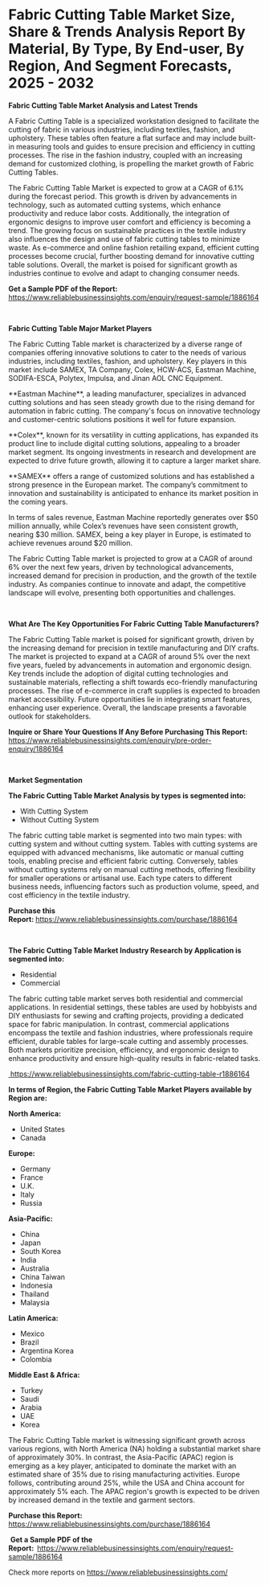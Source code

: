 <p><h1>Fabric Cutting Table Market Size, Share & Trends Analysis Report By Material, By Type, By End-user, By Region, And Segment Forecasts, 2025 - 2032</h1></p><p><strong>Fabric Cutting Table Market Analysis and Latest Trends</strong></p>
<p><p>A Fabric Cutting Table is a specialized workstation designed to facilitate the cutting of fabric in various industries, including textiles, fashion, and upholstery. These tables often feature a flat surface and may include built-in measuring tools and guides to ensure precision and efficiency in cutting processes. The rise in the fashion industry, coupled with an increasing demand for customized clothing, is propelling the market growth of Fabric Cutting Tables.</p><p>The Fabric Cutting Table Market is expected to grow at a CAGR of 6.1% during the forecast period. This growth is driven by advancements in technology, such as automated cutting systems, which enhance productivity and reduce labor costs. Additionally, the integration of ergonomic designs to improve user comfort and efficiency is becoming a trend. The growing focus on sustainable practices in the textile industry also influences the design and use of fabric cutting tables to minimize waste. As e-commerce and online fashion retailing expand, efficient cutting processes become crucial, further boosting demand for innovative cutting table solutions. Overall, the market is poised for significant growth as industries continue to evolve and adapt to changing consumer needs.</p></p>
<p><strong>Get a Sample PDF of the Report:&nbsp;</strong> <a href="https://www.reliablebusinessinsights.com/enquiry/request-sample/1886164?utm_campaign=2452&utm_medium=2&utm_source=Github&utm_content=ia&utm_term=22022025&utm_id=fabric-cutting-table">https://www.reliablebusinessinsights.com/enquiry/request-sample/1886164</a></p>
<p>&nbsp;</p>
<p><strong>Fabric Cutting Table Major Market Players</strong></p>
<p><p>The Fabric Cutting Table market is characterized by a diverse range of companies offering innovative solutions to cater to the needs of various industries, including textiles, fashion, and upholstery. Key players in this market include SAMEX, TA Company, Colex, HCW-ACS, Eastman Machine, SODIFA-ESCA, Polytex, Impulsa, and Jinan AOL CNC Equipment.</p><p>**Eastman Machine**, a leading manufacturer, specializes in advanced cutting solutions and has seen steady growth due to the rising demand for automation in fabric cutting. The company's focus on innovative technology and customer-centric solutions positions it well for future expansion.</p><p>**Colex**, known for its versatility in cutting applications, has expanded its product line to include digital cutting solutions, appealing to a broader market segment. Its ongoing investments in research and development are expected to drive future growth, allowing it to capture a larger market share.</p><p>**SAMEX** offers a range of customized solutions and has established a strong presence in the European market. The company’s commitment to innovation and sustainability is anticipated to enhance its market position in the coming years.</p><p>In terms of sales revenue, Eastman Machine reportedly generates over $50 million annually, while Colex’s revenues have seen consistent growth, nearing $30 million. SAMEX, being a key player in Europe, is estimated to achieve revenues around $20 million.</p><p>The Fabric Cutting Table market is projected to grow at a CAGR of around 6% over the next few years, driven by technological advancements, increased demand for precision in production, and the growth of the textile industry. As companies continue to innovate and adapt, the competitive landscape will evolve, presenting both opportunities and challenges.</p></p>
<p>&nbsp;</p>
<p><strong>What Are The Key Opportunities For Fabric Cutting Table Manufacturers?</strong></p>
<p><p>The Fabric Cutting Table market is poised for significant growth, driven by the increasing demand for precision in textile manufacturing and DIY crafts. The market is projected to expand at a CAGR of around 5% over the next five years, fueled by advancements in automation and ergonomic design. Key trends include the adoption of digital cutting technologies and sustainable materials, reflecting a shift towards eco-friendly manufacturing processes. The rise of e-commerce in craft supplies is expected to broaden market accessibility. Future opportunities lie in integrating smart features, enhancing user experience. Overall, the landscape presents a favorable outlook for stakeholders.</p></p>
<p><strong>Inquire or Share Your Questions If Any Before Purchasing This Report:</strong> <a href="https://www.reliablebusinessinsights.com/enquiry/pre-order-enquiry/1886164?utm_campaign=2452&utm_medium=2&utm_source=Github&utm_content=ia&utm_term=22022025&utm_id=fabric-cutting-table">https://www.reliablebusinessinsights.com/enquiry/pre-order-enquiry/1886164</a></p>
<p>&nbsp;</p>
<p><strong>Market Segmentation</strong></p>
<p><strong>The Fabric Cutting Table Market Analysis by types is segmented into:</strong></p>
<p><ul><li>With Cutting System</li><li>Without Cutting System</li></ul></p>
<p><p>The fabric cutting table market is segmented into two main types: with cutting system and without cutting system. Tables with cutting systems are equipped with advanced mechanisms, like automatic or manual cutting tools, enabling precise and efficient fabric cutting. Conversely, tables without cutting systems rely on manual cutting methods, offering flexibility for smaller operations or artisanal use. Each type caters to different business needs, influencing factors such as production volume, speed, and cost efficiency in the textile industry.</p></p>
<p><strong>Purchase this Report:&nbsp;</strong><a href="https://www.reliablebusinessinsights.com/purchase/1886164?utm_campaign=2452&utm_medium=2&utm_source=Github&utm_content=ia&utm_term=22022025&utm_id=fabric-cutting-table">https://www.reliablebusinessinsights.com/purchase/1886164</a></p>
<p>&nbsp;</p>
<p><strong>The Fabric Cutting Table Market Industry Research by Application is segmented into:</strong></p>
<p><ul><li>Residential</li><li>Commercial</li></ul></p>
<p><p>The fabric cutting table market serves both residential and commercial applications. In residential settings, these tables are used by hobbyists and DIY enthusiasts for sewing and crafting projects, providing a dedicated space for fabric manipulation. In contrast, commercial applications encompass the textile and fashion industries, where professionals require efficient, durable tables for large-scale cutting and assembly processes. Both markets prioritize precision, efficiency, and ergonomic design to enhance productivity and ensure high-quality results in fabric-related tasks.</p></p>
<p><a href="https://www.reliablebusinessinsights.com/fabric-cutting-table-r1886164?utm_campaign=2452&utm_medium=2&utm_source=Github&utm_content=ia&utm_term=22022025&utm_id=fabric-cutting-table">&nbsp;https://www.reliablebusinessinsights.com/fabric-cutting-table-r1886164</a></p>
<p><strong>In terms of Region, the Fabric Cutting Table Market Players available by Region are:</strong></p>
<p>
    <p> <strong> North America: </strong>
        <ul>
            <li>United States</li>
            <li>Canada</li>
        </ul>
        </p> 
    <p> <strong> Europe: </strong>
        <ul>
            <li>Germany</li>
            <li>France</li>
            <li>U.K.</li>
            <li>Italy</li>
            <li>Russia</li>
        </ul>
        </p> 
    <p> <strong> Asia-Pacific: </strong>
        <ul>
            <li>China</li>
            <li>Japan</li>
            <li>South Korea</li>
            <li>India</li>
            <li>Australia</li>
            <li>China Taiwan</li>
            <li>Indonesia</li>
            <li>Thailand</li>
            <li>Malaysia</li>
        </ul>
        </p> 
    <p> <strong> Latin America: </strong>
        <ul>
            <li>Mexico</li>
            <li>Brazil</li>
            <li>Argentina Korea</li>
            <li>Colombia</li>
        </ul>
        </p> 
    <p> <strong> Middle East & Africa: </strong>
        <ul>
            <li>Turkey</li>
            <li>Saudi</li>
            <li>Arabia</li>
            <li>UAE</li>
            <li>Korea</li>
        </ul>
    </p>
    </p>
<p><p>The Fabric Cutting Table market is witnessing significant growth across various regions, with North America (NA) holding a substantial market share of approximately 30%. In contrast, the Asia-Pacific (APAC) region is emerging as a key player, anticipated to dominate the market with an estimated share of 35% due to rising manufacturing activities. Europe follows, contributing around 25%, while the USA and China account for approximately 5% each. The APAC region's growth is expected to be driven by increased demand in the textile and garment sectors.</p></p>
<p><strong>Purchase this Report: </strong><a href="https://www.reliablebusinessinsights.com/purchase/1886164?utm_campaign=2452&utm_medium=2&utm_source=Github&utm_content=ia&utm_term=22022025&utm_id=fabric-cutting-table">https://www.reliablebusinessinsights.com/purchase/1886164</a></p>
<p>&nbsp;<strong>Get a Sample PDF of the Report:&nbsp;&nbsp;</strong><a href="https://www.reliablebusinessinsights.com/enquiry/request-sample/1886164?utm_campaign=2452&utm_medium=2&utm_source=Github&utm_content=ia&utm_term=22022025&utm_id=fabric-cutting-table">https://www.reliablebusinessinsights.com/enquiry/request-sample/1886164</a></p>
<p><strong></strong></p>
<p>Check more reports on <a href="https://www.reliablebusinessinsights.com/?utm_campaign=2452&utm_medium=2&utm_source=Github&utm_content=ia&utm_term=22022025&utm_id=fabric-cutting-table">https://www.reliablebusinessinsights.com/</a></p>